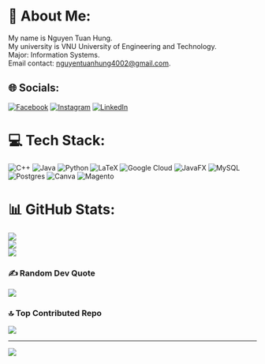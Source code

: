 # 💫 About Me:
My name is Nguyen Tuan Hung.<br>My university is VNU University of Engineering and Technology.<br>Major: Information Systems.<br>Email contact: nguyentuanhung4002@gmail.com.

## 🌐 Socials:
[![Facebook](https://img.shields.io/badge/Facebook-%231877F2.svg?logo=Facebook&logoColor=white)](https://www.facebook.com/nguyentuan.hung.3154/) [![Instagram](https://img.shields.io/badge/Instagram-%23E4405F.svg?logo=Instagram&logoColor=white)](https://www.instagram.com/tuanhung_1312/) [![LinkedIn](https://img.shields.io/badge/LinkedIn-%230077B5.svg?logo=linkedin&logoColor=white)](https://www.linkedin.com/in/h%C6%B0ng-nguy%E1%BB%85n-tu%E1%BA%A5n-8b1ab6202/) 

# 💻 Tech Stack:
![C++](https://img.shields.io/badge/c++-%2300599C.svg?style=for-the-badge&logo=c%2B%2B&logoColor=white) ![Java](https://img.shields.io/badge/java-%23ED8B00.svg?style=for-the-badge&logo=openjdk&logoColor=white) ![Python](https://img.shields.io/badge/python-3670A0?style=for-the-badge&logo=python&logoColor=ffdd54) ![LaTeX](https://img.shields.io/badge/latex-%23008080.svg?style=for-the-badge&logo=latex&logoColor=white) ![Google Cloud](https://img.shields.io/badge/GoogleCloud-%234285F4.svg?style=for-the-badge&logo=google-cloud&logoColor=white) ![JavaFX](https://img.shields.io/badge/javafx-%23FF0000.svg?style=for-the-badge&logo=javafx&logoColor=white) ![MySQL](https://img.shields.io/badge/mysql-4479A1.svg?style=for-the-badge&logo=mysql&logoColor=white) ![Postgres](https://img.shields.io/badge/postgres-%23316192.svg?style=for-the-badge&logo=postgresql&logoColor=white) ![Canva](https://img.shields.io/badge/Canva-%2300C4CC.svg?style=for-the-badge&logo=Canva&logoColor=white) ![Magento]([https://upload.wikimedia.org/wikipedia/commons/5/55/Magento_Logo.svg](https://drive.google.com/file/d/1MpBJGNKh1ayk_IU6MXApMricKFiTIBXc/view?usp=sharing))
# 📊 GitHub Stats:
![](https://github-readme-stats.vercel.app/api?username=HungIsWorking&theme=default_repocard&hide_border=false&include_all_commits=false&count_private=true)<br/>
![](https://github-readme-streak-stats.herokuapp.com/?user=HungIsWorking&theme=default_repocard&hide_border=false)<br/>
![](https://github-readme-stats.vercel.app/api/top-langs/?username=HungIsWorking&theme=default_repocard&hide_border=false&include_all_commits=false&count_private=true&layout=compact)

### ✍️ Random Dev Quote
![](https://quotes-github-readme.vercel.app/api?type=horizontal&theme=dark)

### 🔝 Top Contributed Repo
![](https://github-contributor-stats.vercel.app/api?username=HungIsWorking&limit=5&theme=dark&combine_all_yearly_contributions=true)

---
[![](https://visitcount.itsvg.in/api?id=HungIsWorking&icon=2&color=1)](https://visitcount.itsvg.in)
